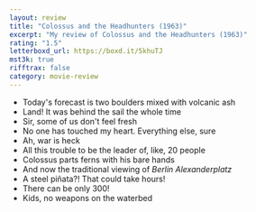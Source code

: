 ```yaml
---
layout: review
title: "Colossus and the Headhunters (1963)"
excerpt: "My review of Colossus and the Headhunters (1963)"
rating: "1.5"
letterboxd_url: https://boxd.it/5khuTJ
mst3k: true
rifftrax: false
category: movie-review
---
```


- Today's forecast is two boulders mixed with volcanic ash
- Land! It was behind the sail the whole time
- Sir, some of us don't feel fresh
- No one has touched my heart. Everything else, sure
- Ah, war is heck
- All this trouble to be the leader of, like, 20 people
- Colossus parts ferns with his bare hands
- And now the traditional viewing of <i>Berlin Alexanderplatz</i>
- A steel piñata?! That could take hours!
- There can be only 300!
- Kids, no weapons on the waterbed
